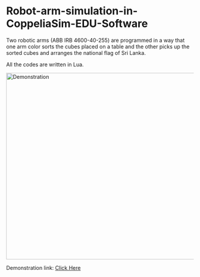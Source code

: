 # Robot-arm-simulation-in-CoppeliaSim-EDU-Software
Two robotic arms (ABB IRB 4600-40-255) are programmed in a way that one arm color sorts the cubes placed on a table and the other picks up the sorted cubes and arranges the national flag of Sri Lanka. 

All the codes are written in Lua.

<img src="(https://user-images.githubusercontent.com/78531263/210128551-db56f488-4d7a-4838-b321-04228e519c00.png" alt="Demonstration" style="height: 500px; width:700px;"/>

Demonstration link: 
[Click Here](https://youtu.be/-vK-h1N06V0)

